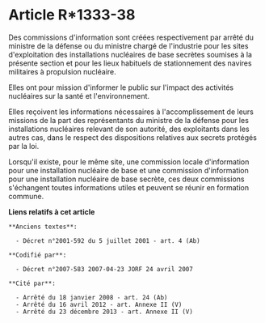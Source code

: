 # Article R*1333-38

Des commissions d'information sont créées respectivement par arrêté du ministre de la défense ou du ministre chargé de
l'industrie pour les sites d'exploitation des installations nucléaires de base secrètes soumises à la présente section et
pour les lieux habituels de stationnement des navires militaires à propulsion nucléaire.

Elles ont pour mission d'informer le public sur l'impact des activités nucléaires sur la santé et l'environnement.

Elles reçoivent les informations nécessaires à l'accomplissement de leurs missions de la part des représentants du ministre
de la défense pour les installations nucléaires relevant de son autorité, des exploitants dans les autres cas, dans le
respect des dispositions relatives aux secrets protégés par la loi.

Lorsqu'il existe, pour le même site, une commission locale d'information pour une installation nucléaire de base et une
commission d'information pour une installation nucléaire de base secrète, ces deux commissions s'échangent toutes
informations utiles et peuvent se réunir en formation commune.

**Liens relatifs à cet article**

	**Anciens textes**:

	  - Décret n°2001-592 du 5 juillet 2001 - art. 4 (Ab)

	**Codifié par**:

	  - Décret n°2007-583 2007-04-23 JORF 24 avril 2007

	**Cité par**:

	  - Arrêté du 18 janvier 2008 - art. 24 (Ab)
	  - Arrêté du 16 avril 2012 - art. Annexe II (V)
	  - Arrêté du 23 décembre 2013 - art. Annexe II (V)

